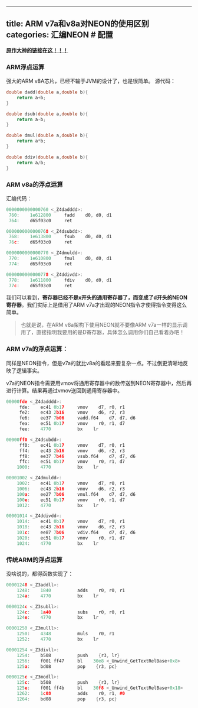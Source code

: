 ﻿
---
title: ARM v7a和v8a对NEON的使用区别
categories: 汇编NEON # 配置
---


[**原作大神的链接在这！！！**](https://yq.aliyun.com/articles/57985?spm=a2c4e.11153940.blogcont57934.9.4a251ce1oxxKxE)

 ### ARM浮点运算

强大的ARM v8A芯片，已经不输于JVM的设计了，也是很简单。
源代码：

```cpp
double dadd(double a,double b){
    return a+b;
}

double dsub(double a,double b){
    return a-b;
}

double dmul(double a,double b){
    return a*b;
}

double ddiv(double a,double b){
    return a/b;
}
```
 
 ### ARM v8a的浮点运算

汇编代码：
```cpp
0000000000000760 <_Z4dadddd>:
 760:    1e612800     fadd    d0, d0, d1
 764:    d65f03c0     ret

0000000000000768 <_Z4dsubdd>:
 768:    1e613800     fsub    d0, d0, d1
 76c:    d65f03c0     ret

0000000000000770 <_Z4dmuldd>:
 770:    1e610800     fmul    d0, d0, d1
 774:    d65f03c0     ret

0000000000000778 <_Z4ddivdd>:
 778:    1e611800     fdiv    d0, d0, d1
 77c:    d65f03c0     ret
 ```
 我们可以看到，**寄存器已经不是x开头的通用寄存器了，而变成了d开头的NEON寄存器**。我们实际上是借用了ARM v7a才出现的NEON指令才使得指令变得这么简单。
 
 > 也就是说，在ARM v8a架构下使用NEON就不要像ARM v7a一样的显示调用了，直接指明我要用的是D寄存器，具体怎么调用你们自己看着办吧！
 
 ### ARM v7a的浮点运算：

同样是NEON指令，但是v7a的就比v8a的看起来要复杂一点。不过倒更清晰地反映了逻辑事实。

v7a的NEON指令需要用vmov将通用寄存器中的数传送到NEON寄存器中，然后再进行计算。结果再通过vmov送回到通用寄存器中。

```cpp
00000fde <_Z4dadddd>:
     fde:    ec41 0b17     vmov    d7, r0, r1
     fe2:    ec43 2b16     vmov    d6, r2, r3
     fe6:    ee37 7b06     vadd.f64    d7, d7, d6
     fea:    ec51 0b17     vmov    r0, r1, d7
     fee:    4770          bx    lr

00000ff0 <_Z4dsubdd>:
     ff0:    ec41 0b17     vmov    d7, r0, r1
     ff4:    ec43 2b16     vmov    d6, r2, r3
     ff8:    ee37 7b46     vsub.f64    d7, d7, d6
     ffc:    ec51 0b17     vmov    r0, r1, d7
    1000:    4770          bx    lr

00001002 <_Z4dmuldd>:
    1002:    ec41 0b17     vmov    d7, r0, r1
    1006:    ec43 2b16     vmov    d6, r2, r3
    100a:    ee27 7b06     vmul.f64    d7, d7, d6
    100e:    ec51 0b17     vmov    r0, r1, d7
    1012:    4770          bx    lr

00001014 <_Z4ddivdd>:
    1014:    ec41 0b17     vmov    d7, r0, r1
    1018:    ec43 2b16     vmov    d6, r2, r3
    101c:    ee87 7b06     vdiv.f64    d7, d7, d6
    1020:    ec51 0b17     vmov    r0, r1, d7
    1024:    4770          bx    lr
```

### 传统ARM的浮点运算

没啥说的，都得函数实现了：

```cpp
00001248 <_Z3addll>:
    1248:    1840          adds    r0, r0, r1
    124a:    4770          bx    lr

0000124c <_Z3subll>:
    124c:    1a40          subs    r0, r0, r1
    124e:    4770          bx    lr

00001250 <_Z3mulll>:
    1250:    4348          muls    r0, r1
    1252:    4770          bx    lr

00001254 <_Z3divll>:
    1254:    b508          push    {r3, lr}
    1256:    f001 ff47     bl    30e8 <_Unwind_GetTextRelBase+0x8>
    125a:    bd08          pop    {r3, pc}

0000125c <_Z3modll>:
    125c:    b508          push    {r3, lr}
    125e:    f001 ff4b     bl    30f8 <_Unwind_GetTextRelBase+0x18>
    1262:    1c08          adds    r0, r1, #0
    1264:    bd08          pop    {r3, pc}
```